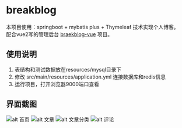 # breakblog

本项目使用：springboot + mybatis plus + Thymeleaf 技术实现个人博客。  
配合vue2写的管理后台 [braekblog-vue](https://github.com/tw-huang/breakblog-vue) 项目。

## 使用说明

1. 表结构和测试数据放在resources/mysql目录下
2. 修改 src/main/resources/application.yml 连接数据库和redis信息
3. 运行项目，打开浏览器9000端口查看

## 界面截图

![alt 首页](https://i.loli.net/2021/08/25/tD5wOJyI4lRCZE7.png)
![alt 文章](https://i.loli.net/2021/08/25/CR7rdhBOqFEg9Vm.png)
![alt 文章分类](https://i.loli.net/2021/08/25/Xg3f9yYPLS5csk6.png)
![alt 评论](https://i.loli.net/2021/08/25/FCzgdWUkyo376tR.png)
